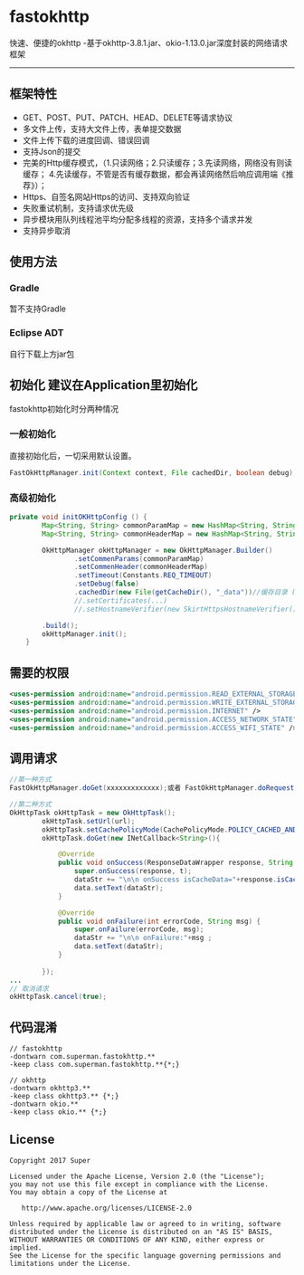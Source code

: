 # fastokhttp
快速、便捷的okhttp -基于okhttp-3.8.1.jar、okio-1.13.0.jar深度封装的网络请求框架

----

## 框架特性
* GET、POST、PUT、PATCH、HEAD、DELETE等请求协议
* 多文件上传，支持大文件上传，表单提交数据
* 文件上传下载的进度回调、错误回调
* 支持Json的提交
* 完美的Http缓存模式，（1.只读网络；2.只读缓存；3.先读网络，网络没有则读缓存； 
             4.先读缓存，不管是否有缓存数据，都会再读网络然后响应调用端《推荐》）；
* Https、自签名网站Https的访问、支持双向验证
* 失败重试机制，支持请求优先级
* 异步模块用队列线程池平均分配多线程的资源，支持多个请求并发
* 支持异步取消

## 使用方法
### Gradle
暂不支持Gradle

### Eclipse ADT
自行下载上方jar包

## 初始化 建议在Application里初始化
fastokhttp初始化时分两种情况

### 一般初始化
直接初始化后，一切采用默认设置。
```java
FastOkHttpManager.init(Context context, File cachedDir, boolean debug);
```

### 高级初始化
```java
private void initOKHttpConfig () {
		Map<String, String> commonParamMap = new HashMap<String, String>();
        Map<String, String> commonHeaderMap = new HashMap<String, String>();

        OkHttpManager okHttpManager = new OkHttpManager.Builder()
                .setCommenParams(commonParamMap)
                .setCommenHeader(commonHeaderMap)
                .setTimeout(Constants.REQ_TIMEOUT)
                .setDebug(false)
                .cachedDir(new File(getCacheDir(), "_data"))//缓存目录 (必须的配置)
                //.setCertificates(...)
                //.setHostnameVerifier(new SkirtHttpsHostnameVerifier())

        .build();
        okHttpManager.init();
	}
```

## 需要的权限
```xml
<uses-permission android:name="android.permission.READ_EXTERNAL_STORAGE" />
<uses-permission android:name="android.permission.WRITE_EXTERNAL_STORAGE" />
<uses-permission android:name="android.permission.INTERNET" />
<uses-permission android:name="android.permission.ACCESS_NETWORK_STATE" />
<uses-permission android:name="android.permission.ACCESS_WIFI_STATE" />
```

## 调用请求 
```java
//第一种方式
FastOkHttpManager.doGet(xxxxxxxxxxxxx);或者 FastOkHttpManager.doRequest(xxxxxxxxxxxxx);

//第二种方式
OkHttpTask okHttpTask = new OkHttpTask();
    	okHttpTask.setUrl(url);
    	okHttpTask.setCachePolicyMode(CachePolicyMode.POLICY_CACHED_AND_NETWORK);
    	okHttpTask.doGet(new INetCallback<String>(){

			@Override
			public void onSuccess(ResponseDataWrapper response, String t) {
				super.onSuccess(response, t);
				dataStr += "\n\n onSuccess isCacheData="+response.isCacheData()+" > datas:"+t ;
				data.setText(dataStr);
			}

			@Override
			public void onFailure(int errorCode, String msg) {
				super.onFailure(errorCode, msg);
				dataStr += "\n\n onFailure:"+msg ;
				data.setText(dataStr);
			}
    		
    	});
...
// 取消请求
okHttpTask.cancel(true);
```

## 代码混淆
```text
// fastokhttp
-dontwarn com.superman.fastokhttp.**
-keep class com.superman.fastokhttp.**{*;}

// okhttp
-dontwarn okhttp3.**
-keep class okhttp3.** {*;} 
-dontwarn okio.**
-keep class okio.** {*;} 
```

## License
```text
Copyright 2017 Super

Licensed under the Apache License, Version 2.0 (the "License");
you may not use this file except in compliance with the License.
You may obtain a copy of the License at

   http://www.apache.org/licenses/LICENSE-2.0

Unless required by applicable law or agreed to in writing, software
distributed under the License is distributed on an "AS IS" BASIS,
WITHOUT WARRANTIES OR CONDITIONS OF ANY KIND, either express or implied.
See the License for the specific language governing permissions and
limitations under the License.
```
